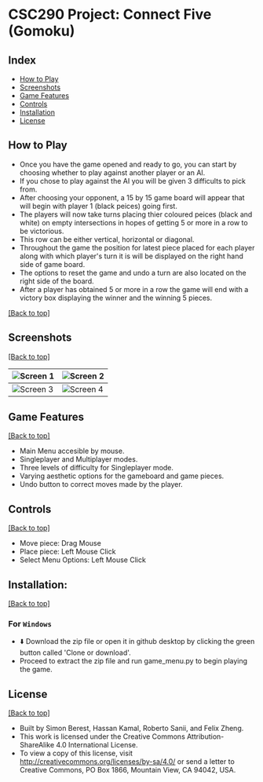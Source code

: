 # CSC290 Project: Connect Five (Gomoku)

## Index

- [How to Play](https://github.com/SBerest/CSC290-Project-ArraysStartAt1#how-to-play)
- [Screenshots](https://github.com/SBerest/CSC290-Project-ArraysStartAt1#screenshots)
- [Game Features](https://github.com/SBerest/CSC290-Project-ArraysStartAt1#game-features)
- [Controls](https://github.com/SBerest/CSC290-Project-ArraysStartAt1#controls)
- [Installation](https://github.com/SBerest/CSC290-Project-ArraysStartAt1#installation)
- [License](https://github.com/SBerest/CSC290-Project-ArraysStartAt1#license)

## How to Play

- Once you have the game opened and ready to go, you can start by choosing whether to play against another player or an AI.
- If you chose to play against the AI you will be given 3 difficults to pick from.
- After choosing your opponent, a 15 by 15 game board will appear that will begin with player 1 (black peices) going first.
- The players will now take turns placing thier coloured peices (black and white) on empty intersections in hopes of getting 5 or more in a row to be victorious.
- This row can be either vertical, horizontal or diagonal.
- Throughout the game the position for latest piece placed for each player along with which player's turn it is will be displayed on the right hand side of game board.  
- The options to reset the game and undo a turn are also located on the right side of the board.
- After a player has obtained 5 or more in a row the game will end with a victory box displaying the winner and the winning 5 pieces.

[[Back to top]](https://github.com/SBerest/CSC290-Project-ArraysStartAt1#index)

## Screenshots

[[Back to top]](https://github.com/SBerest/CSC290-Project-ArraysStartAt1#index)

| ![Screen 1](https://i.imgur.com/NaCPkS1.png) | ![Screen 2](https://i.imgur.com/gzJbGtH.png) |
|---------------------------------------------|---------------------------------------------|
| ![Screen 3](https://i.imgur.com/0CicuIH.png) | ![Screen 4](https://i.imgur.com/mUY21fH.png) |

## Game Features

[[Back to top]](https://github.com/SBerest/CSC290-Project-ArraysStartAt1#index)

- Main Menu accesible by mouse.
- Singleplayer and Multiplayer modes.
- Three levels of difficulty for Singleplayer mode.
- Varying aesthetic options for the gameboard and game pieces.
- Undo button to correct moves made by the player.

## Controls

[[Back to top]](https://github.com/SBerest/CSC290-Project-ArraysStartAt1#index)

- Move piece: Drag Mouse
- Place piece: Left Mouse Click
- Select Menu Options: Left Mouse Click

## Installation:

[[Back to top]](https://github.com/SBerest/CSC290-Project-ArraysStartAt1#index)

### For `Windows`

- :arrow_down: Download the zip file or open it in github desktop by clicking the green button called 'Clone or download'.
- Proceed to extract the zip file and run game_menu.py to begin playing the game.

## License

[[Back to top]](https://github.com/SBerest/CSC290-Project-ArraysStartAt1#index)

- Built by Simon Berest, Hassan Kamal, Roberto Sanii, and Felix Zheng.
- This work is licensed under the Creative Commons Attribution-ShareAlike 4.0 International License. 
- To view a copy of this license, visit http://creativecommons.org/licenses/by-sa/4.0/ or send a letter to Creative Commons, PO Box 1866, Mountain View, CA 94042, USA.
